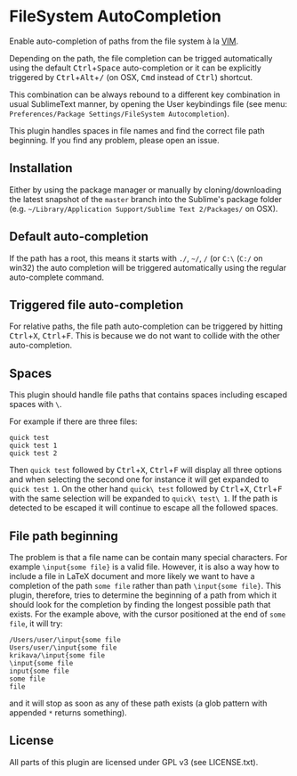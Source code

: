 # FileSystem AutoCompletion #

Enable auto-completion of paths from the file system à la [VIM](http://vimdoc.sourceforge.net/htmldoc/insert.html#i_CTRL-X_CTRL-F).

Depending on the path, the file completion can be trigged automatically using the default <kbd>Ctrl</kbd>+<kbd>Space</kbd> auto-completion or it can be explicitly triggered by <kbd>Ctrl</kbd>+<kbd>Alt</kbd>+<kbd>/</kbd> (on OSX, <kbd>Cmd</kbd> instead of <kbd>Ctrl</kbd>) shortcut. 

This combination can be always rebound to a different key combination in usual SublimeText manner, by opening the User keybindings file (see menu: `Preferences/Package Settings/FileSystem Autocompletion`). 

This plugin handles spaces in file names and find the correct file path beginning. If you find any problem, please open an issue.

## Installation ##
Either by using the package manager or manually by cloning/downloading the latest snapshot of the `master` branch into the Sublime's package folder (e.g. `~/Library/Application Support/Sublime Text 2/Packages/` on OSX).

## Default auto-completion ##

If the path has a root, this means it starts with `./`, `~/`, `/` (or `C:\` (`C:/` on win32) the auto completion will be triggered automatically using the regular auto-complete command.

## Triggered file auto-completion ##

For relative paths, the file path auto-completion can be triggered by hitting <kbd>Ctrl</kbd>+<kbd>X</kbd>, <kbd>Ctrl</kbd>+<kbd>F</kbd>. This is because we do not want to collide with the other auto-completion.

## Spaces ##

This plugin should handle file paths that contains spaces including escaped spaces with `\`.

For example if there are three files:

    quick test
    quick test 1
    quick test 2

Then `quick test` followed by <kbd>Ctrl</kbd>+<kbd>X</kbd>, <kbd>Ctrl</kbd>+<kbd>F</kbd> will display all three options and when selecting the second one for instance it will get expanded to `quick test 1`. On the other hand `quick\ test` followed by <kbd>Ctrl</kbd>+<kbd>X</kbd>, <kbd>Ctrl</kbd>+<kbd>F</kbd> with the same selection will be expanded to `quick\ test\ 1`. If the path is detected to be escaped it will continue to escape all the followed spaces.

## File path beginning ##

The problem is that a file name can be contain many special characters. For example `\input{some file}` is a valid file. However, it is also a way how to include a file in LaTeX document and more likely we want to have a completion of the path `some file` rather than path `\input{some file}`. This plugin, therefore, tries to determine the beginning of a path from which it should look for the completion by finding the longest possible path that exists. For the example above, with the cursor positioned at the end of `some file`, it will try:

    /Users/user/\input{some file
    Users/user/\input{some file
    krikava/\input{some file
    \input{some file
    input{some file
    some file
    file

and it will stop as soon as any of these path exists (a glob pattern with appended `*` returns something).

## License ##

All parts of this plugin are licensed under GPL v3 (see LICENSE.txt).
